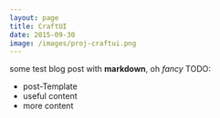 ```yaml
---
layout: page
title: CraftUI
date: 2015-09-30
image: /images/proj-craftui.png
---
```


some test blog post with **markdown**, oh *fancy*
TODO:
* post-Template
* useful content
* more content
